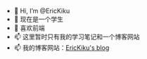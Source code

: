 - 👋 Hi, I’m @EricKiku
- 🌱 现在是一个学生
- 💞️ 喜欢前端
- 📫 这里暂时只有我的学习笔记和一个博客网站
- 📫 我的博客网站：[EricKiku's blog](http://blog.erickiku.xyz/)

<!---
EricKiku/EricKiku is a ✨ special ✨ repository because its `README.md` (this file) appears on your GitHub profile.
You can click the Preview link to take a look at your changes.
--->

